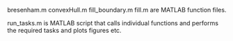 bresenham.m convexHull.m fill\_boundary.m fill.m are MATLAB function files.

run\_tasks.m is MATLAB script that calls individual functions and performs the required tasks and plots figures etc.
